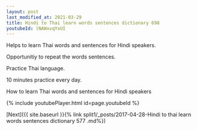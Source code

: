 ```yaml
---
layout: post
last_modified_at: 2021-03-29
title: Hindi to Thai learn words sentences dictionary 698 
youtubeId: lNAWxvqYxUI
---
```

 
 
Helps to learn Thai words and sentences for Hindi speakers.

Opportunitiy to repeat the words sentences. 

Practice Thai language. 
 
10 minutes practice every day. 
 
How to learn Thai words and sentences for Hindi speakers 
 
{% include youtubePlayer.html id=page.youtubeId %}
 
 
[Next]({{ site.baseurl }}{% link  split1/_posts/2017-04-28-Hindi to thai learn words sentences dictionary 577 .md%})
 
